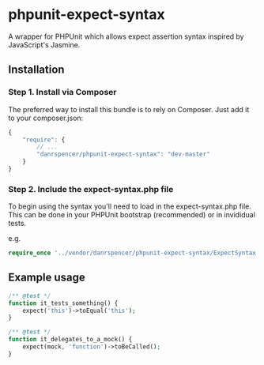 phpunit-expect-syntax
==============

A wrapper for PHPUnit which allows expect assertion syntax inspired by JavaScript's Jasmine.

## Installation

### Step 1. Install via Composer

The preferred way to install this bundle is to rely on Composer. Just add it to your composer.json:

``` js
{
    "require": {
        // ...
        "danrspencer/phpunit-expect-syntax": "dev-master"
    }
}
``` 

### Step 2. Include the expect-syntax.php file

To begin using the syntax you'll need to load in the expect-syntax.php file. This can be done in your PHPUnit bootstrap (recommended) or in invididual tests.

e.g.

``` php
require_once '../vendor/danrspencer/phpunit-expect-syntax/ExpectSyntax.php';
```

## Example usage

``` php
/** @test */
function it_tests_something() {
	expect('this')->toEqual('this');	
}

/** @test */
function it_delegates_to_a_mock() {
	expect(mock, 'function')->toBeCalled();
}
```

